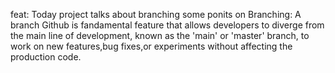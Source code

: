 feat: Today project talks about branching some ponits on Branching: A branch Github is fandamental feature that allows developers to diverge from the main line of development, known as the 'main' or 'master' branch, to work on new features,bug fixes,or experiments without affecting the production code.